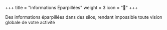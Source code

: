 +++
title = "Informations Éparpillées"
weight = 3
icon = "🔀"
+++

Des informations éparpillées dans des silos, rendant impossible toute vision globale de votre activité
